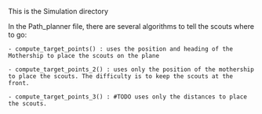 This is the Simulation directory

In the Path_planner file, there are several algorithms to tell the scouts where to go:
    
    - compute_target_points() : uses the position and heading of the Mothership to place the scouts on the plane
    
    - compute_target_points_2() : uses only the position of the mothership to place the scouts. The difficulty is to keep the scouts at the front.

    - compute_target_points_3() : #TODO uses only the distances to place the scouts. 